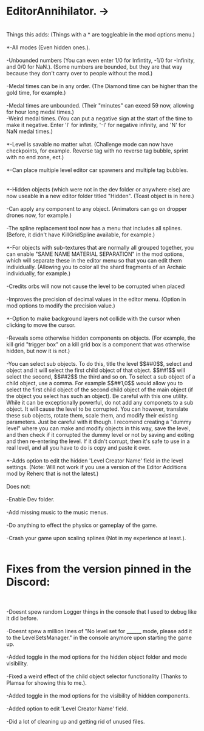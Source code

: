 # EditorAnnihilator. ->
<br/>
Things this adds:  (Things with a * are toggleable in the mod options menu.)<br/>
<br/>
*-All modes (Even hidden ones.).<br/>
<br/>
-Unbounded numbers (You can even enter 1/0 for Infintity, -1/0 for -Infinity, and 0/0 for NaN.). (Some numbers are bounded, but they are that way because they don't carry over to people without the mod.)<br/>
<br/>
-Medal times can be in any order. (The Diamond time can be higher than the gold time, for example.)<br/>
<br/>
-Medal times are unbounded. (Their "minutes" can exeed 59 now, allowing for hour long medal times.)
<br/>
-Weird medal times. (You can put a negative sign at the start of the time to make it negative. Enter 'I' for infinity, '-I' for negative infinity, and 'N' for NaN medal times.)<br/>
<br/>
*-Level is savable no matter what. (Challenge mode can now have checkpoints, for example. Reverse tag with no reverse tag bubble, sprint with no end zone, ect.)<br/>
<br/>
*-Can place multiple level editor car spawners and multiple tag bubbles.<br/>
<br/>
<br/>*-Hidden objects (which were not in the dev folder or anywhere else) are now useable in a new editor folder titled "Hidden". (Toast object is in here.)<br/>
<br/>-Can apply any component to any object. (Animators can go on dropper drones now, for example.)<br/>
<br/>-The spline replacement tool now has a menu that includes all splines. (Before, it didn't have KillGridSpline available, for example.)<br/>
<br/>*-For objects with sub-textures that are normally all grouped together, you can enable "SAME NAME MATERIAL SEPARATION" in the mod options, which will separate these in the editor menu so that you can edit them individually. (Allowing you to color all the shard fragments of an Archaic individually, for example.)<br/>
<br/>-Credits orbs will now not cause the level to be corrupted when placed!<br/>
<br/>-Improves the precision of decimal values in the editor menu. (Option in mod options to modify the precision value.)<br/>
<br/>*-Option to make background layers not collide with the cursor when clicking to move the cursor.<br/>
<br/>-Reveals some otherwise hidden components on objects. (For example, the kill grid "trigger box" on a kill grid box is a component that was otherwise hidden, but now it is not.)<br/>
<br/>-You can select sub objects. To do this, title the level $$##0$$, select and object and it will select the first child object of that object. $$##1$$ will select the second, $$##2$$ the third and so on. To select a sub object of a child object, use a comma. For example $$##1,0$$ would allow you to select the first child object of the second child object of the main object (if the object you select has such an object). Be careful with this one utility. While it can be exceptionally powerful, do not add any componets to a sub object. It will cause the level to be corrupted. You can however, translate these sub objects, rotate them, scale them, and modify their existing parameters. Just be careful with it though. I recomend creating a "dummy level" where you can make and modify objects in this way, save the level, and then check if it corrupted the dummy level or not by saving and exiting and then re-entering the level. If it didn't corrupt, then it's safe to use in a real level, and all you have to do is copy and paste it over.<br/>
<br/>*-Adds option to edit the hidden 'Level Creator Name' field in the level settings. (Note: Will not work if you use a version of the Editor Additions mod by Reherc that is not the latest.)<br/>
<br/>
Does not:<br/>
<br/>-Enable Dev folder.<br/>
<br/>-Add missing music to the music menus.<br/>
<br/>-Do anything to effect the physics or gameplay of the game.<br/>
<br/>-Crash your game upon scaling splines (Not in my experience at least.).<br/>
<br/>

# Fixes from the version pinned in the Discord:
<br/>
<br/>-Doesnt spew random Logger things in the console that I used to debug like it did before.<br/>
<br/>-Doesnt spew a million lines of "No level set for ______ mode, please add it to the LevelSetsManager." in the console anymore upon starting the game up.<br/>
<br/>-Added toggle in the mod options for the hidden object folder and mode visibility.<br/>
<br/>-Fixed a weird effect of the child object selector functionality (Thanks to Plamsa for showing this to me.).<br/>
<br/>-Added toggle in the mod options for the visibility of hidden components.<br/>
<br/>-Added option to edit 'Level Creator Name' field.<br/>
<br/>-Did a lot of cleaning up and getting rid of unused files.<br/>
